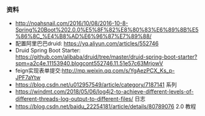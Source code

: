 ### 资料
* http://noahsnail.com/2016/10/08/2016-10-8-Spring%20Boot%202.0.0%E5%8F%82%E8%80%83%E6%89%8B%E5%86%8C_%E4%B8%AD%E6%96%87%E7%89%88/
* 配置阿里巴巴druid: https://yq.aliyun.com/articles/552746
* Druid Spring Boot Starter: https://github.com/alibaba/druid/tree/master/druid-spring-boot-starter?spm=a2c4e.11153940.blogcont552746.11.51e57c63MrjowV
* feign实现表单提交:http://mp.weixin.qq.com/s/YgAezPCX_Ks_p-JPF7aYtw
* https://blog.csdn.net/u012957549/article/category/7187141  系列
* https://windmt.com/2018/05/06/log4j2-to-achieve-different-levels-of-different-threads-log-output-to-different-files/  日志
* https://blog.csdn.net/baidu_22254181/article/details/80789076 2.0 教程

